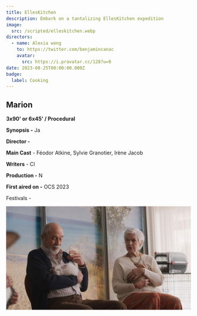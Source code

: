 ```yaml
---
title: EllesKitchen
description: Embark on a tantalizing EllesKitchen expedition
image:
  src: /scripted/elleskitchen.webp
directors:
  - name: Alexia wong
    to: https://twitter.com/benjamincanac
    avatar:
      src: https://i.pravatar.cc/128?u=0
date: 2023-08-25T00:00:00.000Z
badge:
  label: Cooking
---
```


## Marion

**3x90'  or 6x45' / Procedural**

**Synopsis -** Ja

**Director -**

**Main Cast** - Féodor Atkine, Sylvie Granotier, Irène Jacob

**Writers** - Cl

**Production -** N

**First aired on -** OCS 2023

Festivals -

![Septieme-Ciel.jpg](/Septieme-Ciel.jpg)
